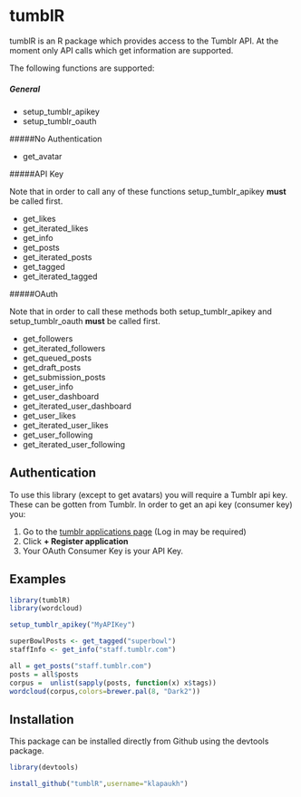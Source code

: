 # tumblR
tumblR is an R package which provides access to the Tumblr API. 
At the moment only API calls which get information are supported.

The following functions are supported:


##### General 

  * setup_tumblr_apikey
  * setup_tumblr_oauth

#####No Authentication

  * get_avatar

#####API Key 

Note that in order to call any of these functions
setup_tumblr_apikey **must** be called first. 

  * get_likes
  * get_iterated_likes
  * get_info
  * get_posts
  * get_iterated_posts
  * get_tagged
  * get_iterated_tagged

#####OAuth
  
Note that in order to call these methods both setup_tumblr_apikey
and setup_tumblr_oauth **must** be called first. 

  * get_followers
  * get_iterated_followers
  * get_queued_posts
  * get_draft_posts
  * get_submission_posts
  * get_user_info
  * get_user_dashboard
  * get_iterated_user_dashboard
  * get_user_likes
  * get_iterated_user_likes
  * get_user_following
  * get_iterated_user_following
  

## Authentication

To use this library (except to get avatars) you will require a Tumblr api key. 
These can be gotten from Tumblr. In order to get an api key (consumer key) 
you:

  1. Go to the [tumblr applications page](https://www.tumblr.com/oauth/apps) (Log in may be required)
  2. Click **+ Register application**
  3. Your OAuth Consumer Key is your API Key.

## Examples

```R
library(tumblR)
library(wordcloud)

setup_tumblr_apikey("MyAPIKey")

superBowlPosts <- get_tagged("superbowl")
staffInfo <- get_info("staff.tumblr.com")

all = get_posts("staff.tumblr.com")
posts = all$posts
corpus =  unlist(sapply(posts, function(x) x$tags))
wordcloud(corpus,colors=brewer.pal(8, "Dark2")) 
```

## Installation

This package can be installed directly from Github using the devtools package. 

```r
library(devtools)

install_github("tumblR",username="klapaukh")
```
